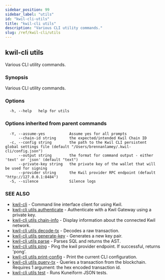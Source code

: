 ```yaml
---
sidebar_position: 99
sidebar_label: "utils"
id: "kwil-cli-utils"
title: "kwil-cli utils"
description: "Various CLI utility commands."
slug: /ref/kwil-cli/utils
---
```


## kwil-cli utils

Various CLI utility commands.

### Synopsis

Various CLI utility commands.

### Options

```
  -h, --help   help for utils
```

### Options inherited from parent commands

```
  -Y, --assume-yes           Assume yes for all prompts
      --chain-id string      the expected/intended Kwil Chain ID
  -c, --config string        the path to the Kwil CLI persistent global settings file (default "/Users/brennanlamey/.kwil-cli/config.json")
      --output string        the format for command output - either 'text' or 'json' (default "text")
      --private-key string   the private key of the wallet that will be used for signing
      --provider string      the Kwil provider RPC endpoint (default "http://127.0.0.1:8484")
  -S, --silence              Silence logs
```

### SEE ALSO

* [kwil-cli](/docs/ref/kwil-cli)	 - Command line interface client for using Kwil.
* [kwil-cli utils authenticate](/docs/ref/kwil-cli/utils/authenticate)	 - Authenticate with a Kwil Gateway using a private key.
* [kwil-cli utils chain-info](/docs/ref/kwil-cli/utils/chain-info)	 - Display information about the connected Kwil network.
* [kwil-cli utils decode-tx](/docs/ref/kwil-cli/utils/decode-tx)	 - Decodes a raw transaction.
* [kwil-cli utils generate-key](/docs/ref/kwil-cli/utils/generate-key)	 - Generates a new key pair.
* [kwil-cli utils parse](/docs/ref/kwil-cli/utils/parse)	 - Parses SQL and returns the AST.
* [kwil-cli utils ping](/docs/ref/kwil-cli/utils/ping)	 - Ping the kwil provider endpoint.  If successful, returns 'pong'.
* [kwil-cli utils print-config](/docs/ref/kwil-cli/utils/print-config)	 - Print the current CLI configuration.
* [kwil-cli utils query-tx](/docs/ref/kwil-cli/utils/query-tx)	 - Queries a transaction from the blockchain. Requires 1 argument: the hex encoded transaction id.
* [kwil-cli utils test](/docs/ref/kwil-cli/utils/test)	 - Runs Kuneiform JSON tests.

